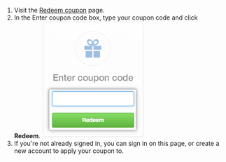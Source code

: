 1. Visit the [Redeem coupon](https://github.com/redeem) page.
2. In the Enter coupon code box, type your coupon code and click **Redeem**.
   ![Redeem coupon box](/assets/images/help/settings/redeem-coupon-box.png)
3. If you're not already signed in, you can sign in on this page, or create a new account to apply your coupon to.
